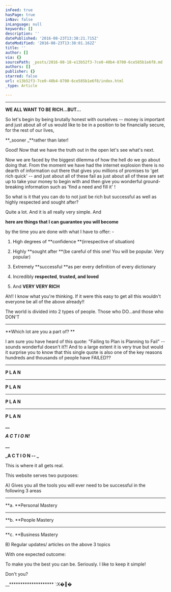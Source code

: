 ```yaml
---
inFeed: true
hasPage: true
inNav: false
inLanguage: null
keywords: []
description: ''
datePublished: '2016-08-23T13:38:21.715Z'
dateModified: '2016-08-23T13:38:01.162Z'
title: ''
author: []
via: {}
sourcePath: _posts/2016-08-18-e13b52f3-7ce0-40b4-8700-6ce585b1e6f8.md
authors: []
publisher: {}
starred: false
url: e13b52f3-7ce0-40b4-8700-6ce585b1e6f8/index.html
_type: Article

---
```

****

**WE ALL WANT TO BE RICH...BUT...**

So let's begin by being brutally honest with ourselves -- money is important and just about all of us would like to be in a position to be financially secure, for the rest of our lives, 

**_sooner _**rather than later!

Good! Now that we have the truth out in the open let's see what's next. 

Now we are faced by the biggest dilemma of how the hell do we go about doing that. From the moment we have had the internet explosion there is no dearth of information out there that gives you millions of promises to 'get rich quick' -- and just about all of these fail as just about all of these are set up to take your money to begin with and then give you wonderful ground-breaking information such as 'find a need and fill it' !

So what is it that you can do to not just be rich but successful as well as highly respected and sought after? 

Quite a lot. And it is all really very simple. And 

**here are things that I can guarantee you will become**

by the time you are done with what I have to offer: -

1) High degrees of **confidence **(irrespective of situation)

2) Highly **sought after **(be careful of this one! You will be popular. Very popular)

3) Extremely **successful **as per every definition of every dictionary

4) Incredibly **respected**, **trusted, and loved**

5) And **VERY VERY RICH**

Ah!! I know what you're thinking. If it were this easy to get all this wouldn't everyone be all of the above already!!

The world is divided into 2 types of people. Those who DO...and those who DON'T

****

**Which lot are you a part of? **

I am sure you have heard of this quote: "Failing to Plan is Planning to Fail" -- sounds wonderful doesn't it?! And to a large extent it is very true but would it surprise you to know that this single quote is also one of the key reasons hundreds and thousands of people have FAILED??

****

**P L A N**

****

**P L A N**

****

**P L A N**

****

**P L A N**

**__**

**_A C T I O N!_**

**__**

**_A C T I O N -- _**

This is where it all gets real. 

This website serves two purposes:

A) Gives you all the tools you will ever need to be successful in the following 3 areas

****

**a. **Personal Mastery

****

**b. **People Mastery

****

**c. **Business Mastery

B) Regular updates/ articles on the above 3 topics

With one expected outcome:

To make you the best you can be. Seriously. I like to keep it simple! 

Don't you?

__******************** ʿ:X��